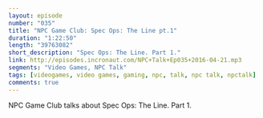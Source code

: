```yaml
---
layout: episode
number: "035"
title: "NPC Game Club: Spec Ops: The Line pt.1"
duration: "1:22:50"
length: "39763082"
short_description: "Spec Ops: The Line. Part 1."
link: http://episodes.incronaut.com/NPC+Talk+Ep035+2016-04-21.mp3
segments: "Video Games, NPC Talk"
tags: [videogames, video games, gaming, npc, talk, npc talk, npctalk]
comments: true
---
```


NPC Game Club talks about Spec Ops: The Line. Part 1.
